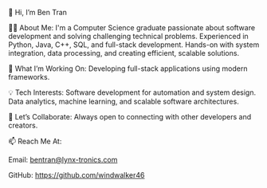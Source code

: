 👋 Hi, I’m Ben Tran

👨‍💻 About Me:
I'm a Computer Science graduate passionate about software development and solving challenging technical problems.
Experienced in Python, Java, C++, SQL, and full-stack development.
Hands-on with system integration, data processing, and creating efficient, scalable solutions.

🌱 What I’m Working On:
Developing full-stack applications using modern frameworks.

💡 Tech Interests:
Software development for automation and system design.
Data analytics, machine learning, and scalable software architectures.

💬 Let’s Collaborate:
Always open to connecting with other developers and creators.

📫 Reach Me At:

Email: bentran@lynx-tronics.com

GitHub: https://github.com/windwalker46
<!--
**windwalker46/windwalker46** is a ✨ _special_ ✨ repository because its `README.md` (this file) appears on your GitHub profile.

Here are some ideas to get you started:

- 🔭 I’m currently working on ...
- 🌱 I’m currently learning ...
- 👯 I’m looking to collaborate on ...
- 🤔 I’m looking for help with ...
- 💬 Ask me about ...
- 📫 How to reach me: ...
- 😄 Pronouns: ...
- ⚡ Fun fact: ...
-->
